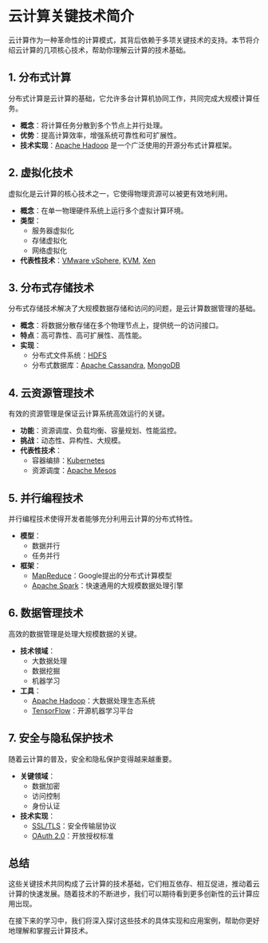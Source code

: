 # 云计算关键技术简介

云计算作为一种革命性的计算模式，其背后依赖于多项关键技术的支持。本节将介绍云计算的几项核心技术，帮助你理解云计算的技术基础。

## 1. 分布式计算

分布式计算是云计算的基础，它允许多台计算机协同工作，共同完成大规模计算任务。

- **概念**：将计算任务分散到多个节点上并行处理。
- **优势**：提高计算效率，增强系统可靠性和可扩展性。
- **技术实现**：[Apache Hadoop](https://hadoop.apache.org/) 是一个广泛使用的开源分布式计算框架。

## 2. 虚拟化技术

虚拟化是云计算的核心技术之一，它使得物理资源可以被更有效地利用。

- **概念**：在单一物理硬件系统上运行多个虚拟计算环境。
- **类型**：
  - 服务器虚拟化
  - 存储虚拟化
  - 网络虚拟化
- **代表性技术**：[VMware vSphere](https://www.vmware.com/products/vsphere.html), [KVM](https://www.linux-kvm.org/), [Xen](https://xenproject.org/)

## 3. 分布式存储技术

分布式存储技术解决了大规模数据存储和访问的问题，是云计算数据管理的基础。

- **概念**：将数据分散存储在多个物理节点上，提供统一的访问接口。
- **特点**：高可靠性、高可扩展性、高性能。
- **实现**：
  - 分布式文件系统：[HDFS](https://hadoop.apache.org/docs/r1.2.1/hdfs_design.html)
  - 分布式数据库：[Apache Cassandra](https://cassandra.apache.org/), [MongoDB](https://www.mongodb.com/)

## 4. 云资源管理技术

有效的资源管理是保证云计算系统高效运行的关键。

- **功能**：资源调度、负载均衡、容量规划、性能监控。
- **挑战**：动态性、异构性、大规模。
- **代表性技术**：
  - 容器编排：[Kubernetes](https://kubernetes.io/)
  - 资源调度：[Apache Mesos](http://mesos.apache.org/)

## 5. 并行编程技术

并行编程技术使得开发者能够充分利用云计算的分布式特性。

- **模型**：
  - 数据并行
  - 任务并行
- **框架**：
  - [MapReduce](https://research.google/pubs/pub62/)：Google提出的分布式计算模型
  - [Apache Spark](https://spark.apache.org/)：快速通用的大规模数据处理引擎

## 6. 数据管理技术

高效的数据管理是处理大规模数据的关键。

- **技术领域**：
  - 大数据处理
  - 数据挖掘
  - 机器学习
- **工具**：
  - [Apache Hadoop](https://hadoop.apache.org/)：大数据处理生态系统
  - [TensorFlow](https://www.tensorflow.org/)：开源机器学习平台

## 7. 安全与隐私保护技术

随着云计算的普及，安全和隐私保护变得越来越重要。

- **关键领域**：
  - 数据加密
  - 访问控制
  - 身份认证
- **技术实现**：
  - [SSL/TLS](https://www.ssl.com/article/ssl-tls-handshake-overview/)：安全传输层协议
  - [OAuth 2.0](https://oauth.net/2/)：开放授权标准

## 总结

这些关键技术共同构成了云计算的技术基础，它们相互依存、相互促进，推动着云计算的快速发展。随着技术的不断进步，我们可以期待看到更多创新性的云计算应用出现。

在接下来的学习中，我们将深入探讨这些技术的具体实现和应用案例，帮助你更好地理解和掌握云计算技术。